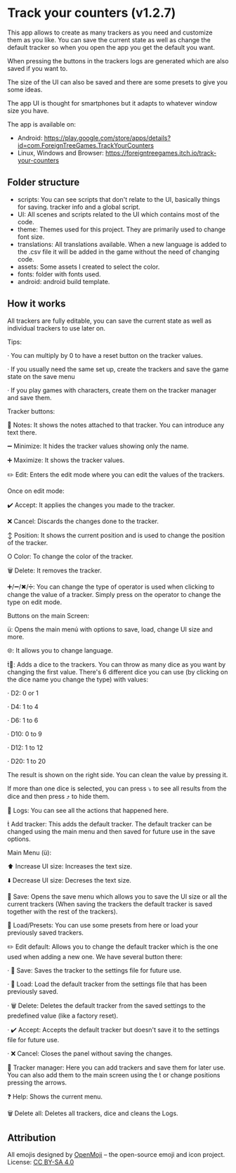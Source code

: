 # Track your counters (v1.2.7)
This app allows to create as many trackers as you need and customize them as you like. You can save the current state as well as change the default tracker so when you open the app you get the default you want.

When pressing the buttons in the trackers logs are generated which are also saved if you want to.

The size of the UI can also be saved and there are some presets to give you some ideas.

The app UI is thought for smartphones but it adapts to whatever window size you have.

The app is available on:
- Android: https://play.google.com/store/apps/details?id=com.ForeignTreeGames.TrackYourCounters
- Linux, Windows and Browser: https://foreigntreegames.itch.io/track-your-counters

## Folder structure
- scripts: You can see scripts that don't relate to the UI, basically things for saving. tracker info and a global script.
- UI: All scenes and scripts related to the UI which contains most of the code.
- theme: Themes used for this project. They are primarily used to change font size.
- translations: All translations available. When a new language is added to the .csv file it will be added in the game without the need of changing code.
- assets: Some assets I created to select the color.
- fonts: folder with fonts used.
- android: android build template.

## How it works

All trackers are fully editable, you can save the current state as well as individual trackers to use later on.

Tips:

· You can multiply by 0 to have a reset button on the tracker values.

· If you usually need the same set up, create the trackers and save the game state on the save menu

· If you play games with characters, create them on the tracker manager and save them.

Tracker buttons:

📝 Notes: It shows the notes attached to that tracker. You can introduce any text there.

➖ Minimize: It hides the tracker values showing only the name.

➕ Maximize: It shows the tracker values.

✏️ Edit: Enters the edit mode where you can edit the values of the trackers.

Once on edit mode:

✔️ Accept: It applies the changes you made to the tracker.

❌ Cancel: Discards the changes done to the tracker.

↕ Position: It shows the current position and is used to change the position of the tracker.

O Color: To change the color of the tracker.

🗑️ Delete: It removes the tracker.

➕/➖/✖/➗: You can change the type of operator is used when clicking to change the value of a tracker. Simply press on the operator to change the type on edit mode.

Buttons on the main Screen:

: Opens the main menú with options to save, load, change UI size and more.

🌐: It allows you to change language.

🎲: Adds a dice to the trackers. You can throw as many dice as you want by changing the first value. There's 6 different dice you can use (by clicking on the dice name you change the type) with values:

  · D2: 0 or 1

  · D4: 1 to 4

  · D6: 1 to 6

  · D10: 0 to 9

  · D12: 1 to 12

  · D20: 1 to 20

  The result is shown on the right side. You can clean the value by pressing it.

  If more than one dice is selected, you can press ⤵ to see all results from the dice and then press ⤴ to hide them.

📑 Logs: You can see all the actions that happened here.

 Add tracker: This adds the default tracker. The default tracker can be changed using the main menu and then saved for future use in the save options.

Main Menu ():

⬆️ Increase UI size: Increases the text size.

⬇️ Decrease UI size: Decreses the text size.

📎 Save: Opens the save menu which allows you to save the UI size or all the current trackers (When saving the trackers the default tracker is saved together with the rest of the trackers).

📂 Load/Presets: You can use some presets from here or load your previously saved trackers.

✏️ Edit default: Allows you to change the default tracker which is the one used when adding a new one. We have several button there:

  · 📎 Save: Saves the tracker to the settings file for future use.

  · 📂 Load: Load the default tracker from the settings file that has been previously saved.

  · 🗑️ Delete: Deletes the default tracker from the saved settings to the predefined value (like a factory reset).

  · ✔️ Accept: Accepts the default tracker but doesn't save it to the settings file for future use.

  · ❌ Cancel: Closes the panel without saving the changes.

📑 Tracker manager: Here you can add trackers and save them for later use. You can also add them to the main screen using the  or change positions pressing the arrows.

❓ Help: Shows the current menu.

🗑️ Delete all: Deletes all trackers, dice and cleans the Logs.


## Attribution

All emojis designed by [OpenMoji](https://openmoji.org/) – the open-source emoji and icon project. License: [CC BY-SA 4.0](https://creativecommons.org/licenses/by-sa/4.0/)
